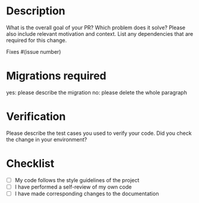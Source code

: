 <!-- markdownlint-disable-file MD025 -->

# Description

What is the overall goal of your PR? Which problem does it solve? Please also include relevant motivation and context.
List any dependencies that are required for this change.

Fixes #(issue number)

# Migrations required

yes: please describe the migration
no: please delete the whole paragraph

# Verification

Please describe the test cases you used to verify your code. Did you check the change in your environment?

# Checklist

- [ ] My code follows the style guidelines of the project
- [ ] I have performed a self-review of my own code
- [ ] I have made corresponding changes to the documentation
